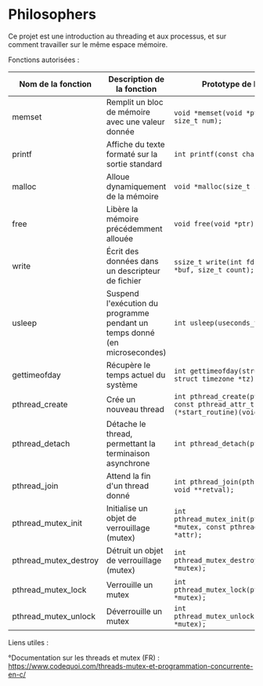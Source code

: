 # Philosophers
Ce projet est une introduction au threading et aux processus, et sur comment travailler sur le même espace mémoire.

Fonctions autorisées : 

| Nom de la fonction   | Description de la fonction                          | Prototype de la fonction                                      | Bibliothèque           |
|----------------------|----------------------------------------------------|---------------------------------------------------------------|------------------------|
| memset               | Remplit un bloc de mémoire avec une valeur donnée  | `void *memset(void *ptr, int value, size_t num);`             | string.h               |
| printf               | Affiche du texte formaté sur la sortie standard    | `int printf(const char *format, ...);`                       | stdio.h                |
| malloc               | Alloue dynamiquement de la mémoire                 | `void *malloc(size_t size);`                                 | stdlib.h               |
| free                 | Libère la mémoire précédemment allouée            | `void free(void *ptr);`                                      | stdlib.h               |
| write                | Écrit des données dans un descripteur de fichier   | `ssize_t write(int fd, const void *buf, size_t count);`      | unistd.h               |
| usleep               | Suspend l'exécution du programme pendant un temps donné (en microsecondes) | `int usleep(useconds_t microseconds);`               | unistd.h |
| gettimeofday        | Récupère le temps actuel du système                | `int gettimeofday(struct timeval *tv, struct timezone *tz);` | sys/time.h             |
| pthread_create       | Crée un nouveau thread                              | `int pthread_create(pthread_t *thread, const pthread_attr_t *attr, void *(*start_routine)(void *), void *arg);` | pthread.h  |
| pthread_detach       | Détache le thread, permettant la terminaison asynchrone | `int pthread_detach(pthread_t thread);`                      | pthread.h              |
| pthread_join         | Attend la fin d'un thread donné                    | `int pthread_join(pthread_t thread, void **retval);`         | pthread.h              |
| pthread_mutex_init   | Initialise un objet de verrouillage (mutex)        | `int pthread_mutex_init(pthread_mutex_t *mutex, const pthread_mutexattr_t *attr);` | pthread.h  |
| pthread_mutex_destroy| Détruit un objet de verrouillage (mutex)           | `int pthread_mutex_destroy(pthread_mutex_t *mutex);`         | pthread.h              |
| pthread_mutex_lock   | Verrouille un mutex                                 | `int pthread_mutex_lock(pthread_mutex_t *mutex);`            | pthread.h              |
| pthread_mutex_unlock | Déverrouille un mutex                               | `int pthread_mutex_unlock(pthread_mutex_t *mutex);`          | pthread.h              |




Liens utiles : 

°Documentation sur les threads et mutex (FR) :
https://www.codequoi.com/threads-mutex-et-programmation-concurrente-en-c/
